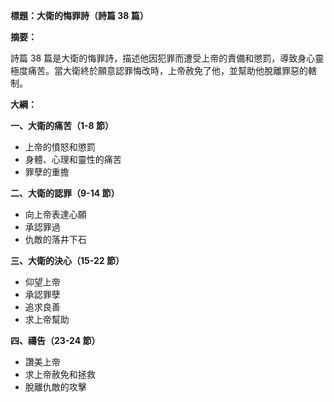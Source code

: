 **標題：大衛的悔罪詩（詩篇 38 篇）**

**摘要：**

詩篇 38 篇是大衛的悔罪詩，描述他因犯罪而遭受上帝的責備和懲罰，導致身心靈極度痛苦。當大衛終於願意認罪悔改時，上帝赦免了他，並幫助他脫離罪惡的轄制。

**大綱：**

**一、大衛的痛苦（1-8 節）**
* 上帝的憤怒和懲罰
* 身體、心理和靈性的痛苦
* 罪孽的重擔

**二、大衛的認罪（9-14 節）**
* 向上帝表達心願
* 承認罪過
* 仇敵的落井下石

**三、大衛的決心（15-22 節）**
* 仰望上帝
* 承認罪孽
* 追求良善
* 求上帝幫助

**四、禱告（23-24 節）**
* 讚美上帝
* 求上帝赦免和拯救
* 脫離仇敵的攻擊
